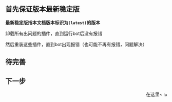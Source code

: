 
## 首先保证版本最新稳定版

**最新稳定版指本文档版本标识为`(latest)`的版本**

卸载所有出问题的插件，直到运行bot后没有报错

然后重装这些插件，直到bot出现报错（也可能不再有报错，问题解决）

## 待完善

## 下一步

<div align="right">
    在这里~ ↘
</div>
